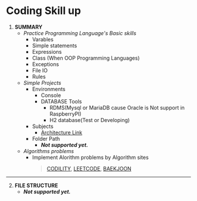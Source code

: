 # Coding Skill up

 1. __SUMMARY__
    - _Practice Programming Language's Basic skills_
      - Varables
      - Simple statements
      - Expressions
      - Class (When OOP Programming Languages)
      - Exceptions
      - File IO
      - Rules
    - _Simple Projects_
      - Environments
        - Console
        - DATABASE Tools
          - RDMS(Mysql or MariaDB cause Oracle is Not support in RaspberryPI)
          - H2 database(Test or Developing)
      - Subjects
        - [Architecture Link](https://github.com/Rick00Kim/Kururu_Documents)
      - Folder Path
        - ___Not supported yet.___
    - _Algorithms problems_
      - Implement Alorithm problems by Algorithm sites
        > [CODILITY](https://app.codility.com/programmers/), 
          [LEETCODE](https://leetcode.com/problemset/all/), 
          [BAEKJOON](https://www.acmicpc.net/)
          
---
  2. __FILE STRUCTURE__
     - ___Not supported yet.___
     
